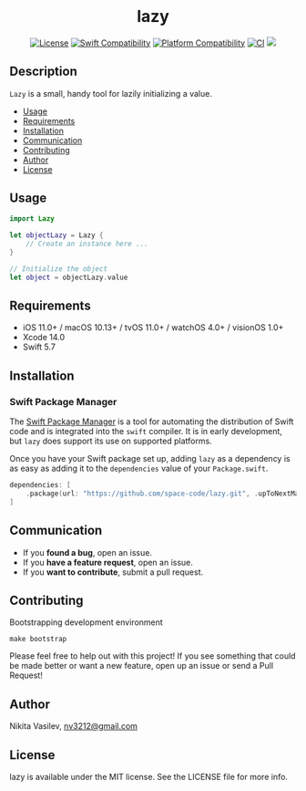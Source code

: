 <h1 align="center" style="margin-top: 0px;">lazy</h1>

<p align="center">
<a href="https://github.com/space-code/lazy/blob/main/LICENSE"><img alt="License" src="https://img.shields.io/github/license/space-code/lazy?style=flat"></a> 
<a href="https://swiftpackageindex.com/space-code/lazy"><img alt="Swift Compatibility" src="https://img.shields.io/endpoint?url=https%3A%2F%2Fswiftpackageindex.com%2Fapi%2Fpackages%2Fspace-code%2Flazy%2Fbadge%3Ftype%3Dswift-versions"/></a> 
<a href="https://swiftpackageindex.com/space-code/lazy"><img alt="Platform Compatibility" src="https://img.shields.io/endpoint?url=https%3A%2F%2Fswiftpackageindex.com%2Fapi%2Fpackages%2Fspace-code%2Flazy%2Fbadge%3Ftype%3Dplatforms"/></a> 
<a href="https://github.com/space-code/lazy"><img alt="CI" src="https://github.com/space-code/Lazy/actions/workflows/ci.yml/badge.svg?branch=main"></a>
<a href="https://codecov.io/gh/space-code/lazy"><img src="https://codecov.io/gh/space-code/lazy/graph/badge.svg?token=XyRCZMlYWg"/></a>
</p>

## Description
`Lazy` is a small, handy tool for lazily initializing a value.

- [Usage](#usage)
- [Requirements](#requirements)
- [Installation](#installation)
- [Communication](#communication)
- [Contributing](#contributing)
- [Author](#author)
- [License](#license)

## Usage

```swift
import Lazy

let objectLazy = Lazy {
    // Create an instance here ...
}

// Initialize the object
let object = objectLazy.value
```

## Requirements
- iOS 11.0+ / macOS 10.13+ / tvOS 11.0+ / watchOS 4.0+ / visionOS 1.0+
- Xcode 14.0
- Swift 5.7

## Installation
### Swift Package Manager

The [Swift Package Manager](https://swift.org/package-manager/) is a tool for automating the distribution of Swift code and is integrated into the `swift` compiler. It is in early development, but `lazy` does support its use on supported platforms.

Once you have your Swift package set up, adding `lazy` as a dependency is as easy as adding it to the `dependencies` value of your `Package.swift`.

```swift
dependencies: [
    .package(url: "https://github.com/space-code/lazy.git", .upToNextMajor(from: "1.0.0"))
]
```

## Communication
- If you **found a bug**, open an issue.
- If you **have a feature request**, open an issue.
- If you **want to contribute**, submit a pull request.

## Contributing
Bootstrapping development environment

```
make bootstrap
```

Please feel free to help out with this project! If you see something that could be made better or want a new feature, open up an issue or send a Pull Request!

## Author
Nikita Vasilev, nv3212@gmail.com

## License
lazy is available under the MIT license. See the LICENSE file for more info.
